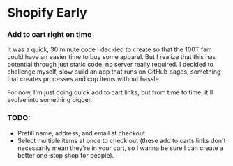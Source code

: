 # Shopify Early
### Add to cart right on time
It was a quick, 30 minute code I decided to create so that the 100T fam could have an easier time to buy some apparel. But I realize that this has potential through just static code, no server really required. I decided to challenge myself, slow build an app that runs on GitHub pages, something that creates processes and cop items without hassle.

For now, I'm just doing quick add to cart links, but from time to time, it'll evolve into something bigger.

### TODO:
- Prefill name, address, and email at checkout
- Select multiple items at once to check out (these add to carts links don't necessarily mean they're in your cart, so I wanna be sure I can create a better one-stop shop for people).
